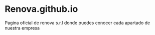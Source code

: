 # Renova.github.io
Pagina oficial de renova s.r.l  donde puedes conocer cada apartado de nuestra empresa
